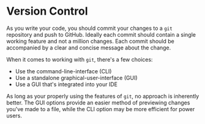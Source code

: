 # Version Control

As you write your code, you should commit your changes to a `git` repository and push
to GitHub.
Ideally each commit should contain a single working feature and not a million changes.
Each commit should be accompanied by a clear and concise message about the change.

When it comes to working with `git`, there's a few choices:

- Use the command-line-interface (CLI)
- Use a standalone graphical-user-interface (GUI)
- Use a GUI that's integrated into your IDE

As long as your properly using the features of `git`, no approach is inherently better. The GUI options provide an easier method of previewing changes you've made
to a file, while the CLI option may be more efficient for power users.

